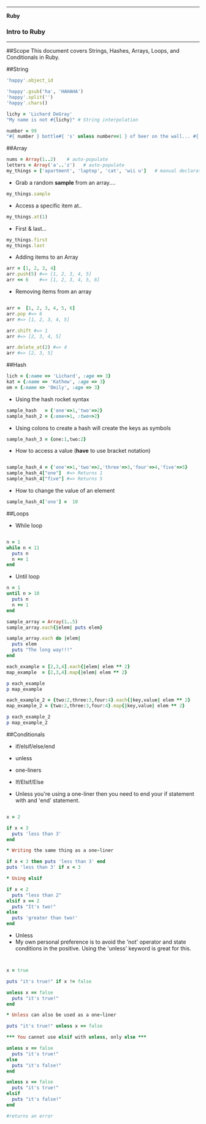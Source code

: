 ___

<strong>Ruby</strong>
<h3>Intro to Ruby</h3>

---

##Scope
This document covers Strings, Hashes, Arrays, Loops, and Conditionals in Ruby.

##String
```ruby
'happy'.object_id

'happy'.gsub('ha', 'HAHAHA')
'happy'.split('')
'happy'.chars()

lichy = 'Lichard DeGray'
"My name is not #{lichy}" # String interpolation

number = 99
"#{ number } bottle#{ 's' unless number==1 } of beer on the wall... #{ number } bottle#{ 's' unless number==1 } of beer... take one down... pass it around... #{ number-1 } bottles of beer on the wall"
```

##Array

```ruby
nums = Array(1..2)    # auto-populate
letters = Array('a'..'z')   # auto-populate
my_things = ['apartment', 'laptop', 'cat', 'wii u']   # manual declaration
```

* Grab a random **sample** from an array....

```ruby
my_things.sample
```
* Access a specific item at..

```ruby
my_things.at(1)
```
* First & last...

```ruby
my_things.first
my_things.last
```

* Adding items to an Array

```ruby
arr = [1, 2, 3, 4]
arr.push(5) #=> [1, 2, 3, 4, 5]
arr << 6    #=> [1, 2, 3, 4, 5, 6]
```

* Removing items from an array

```ruby

arr =  [1, 2, 3, 4, 5, 6]
arr.pop #=> 6
arr #=> [1, 2, 3, 4, 5]

arr.shift #=> 1
arr #=> [2, 3, 4, 5]

arr.delete_at(2) #=> 4
arr #=> [2, 3, 5]

```

##Hash

```ruby
lich = {:name => 'Lichard', :age => 3}
kat = {:name => 'Kathew', :age => 3}
om = {:name => 'Omily', :age => 3}
```

* Using the hash rocket syntax
```ruby
sample_hash   = {'one'=>1,'two'=>2}
sample_hash_2 = {:one=>1, :two=>2}
```
* Using colons to create a hash will create the keys as symbols

```ruby
sample_hash_3 = {one:1,two:2}
```

* How to access a value (**have** to use bracket notation)

```ruby

sample_hash_4 = {'one'=>1,'two'=>2,'three'=>3,'four'=>4,'five'=>5}
sample_hash_4["one"]  #=> Returns 1
sample_hash_4["five"] #=> Returns 5
```
* How to change the value of an element
```ruby
sample_hash_4['one'] =  10
```

##Loops

* While loop

```ruby

n = 1
while n < 11
  puts n
  n += 1
end
```

* Until loop

```ruby
n = 1
until n > 10
  puts n
  n += 1
end
```

```ruby
sample_array = Array(1..5)
sample_array.each{|elem| puts elem}

sample_array.each do |elem|
  puts elem
  puts "The long way!!!"
end
```

```ruby
each_example = [2,3,4].each{|elem| elem ** 2}
map_example  = [2,3,4].map{|elem| elem ** 2}

p each_example
p map_example

each_example_2 = {two:2,three:3,four:4}.each{|key,value| elem ** 2}
map_example_2 = {two:2,three:3,four:4}.map{|key,value| elem ** 2}

p each_example_2
p map_example_2
```

##Conditionals

* if/elsif/else/end
* unless
* one-liners

* If/Elsif/Else

* Unless you're using a one-liner then you need to end your if statement with and 'end' statement.

```ruby

x = 2

if x < 3
  puts 'less than 3'
end

* Writing the same thing as a one-liner

if x < 3 then puts 'less than 3' end
puts 'less than 3' if x < 3

* Using elsif

if x < 2
  puts "less than 2"
elsif x == 2
  puts "It's two!"
else
  puts 'greater than two!'
end
```

* Unless
* My own personal preference is to avoid the 'not' operator and state conditions in the positive. Using the 'unless' keyword is great for this.

```ruby


x = true

puts "it's true!" if x != false

unless x == false
  puts "it's true!"
end

* Unless can also be used as a one-liner

puts "it's true!" unless x == false

*** You cannot use elsif with unless, only else ***

unless x == false
  puts "it's true!"
else
  puts "it's false!"
end

unless x == false
  puts "it's true!"
elsif
  puts "it's false!"
end

#returns an error
```
